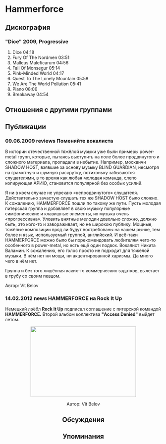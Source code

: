 # Hammerforce



## Дискография

### "Dice" 2009, Progressive

1. Dice 04:18  
2. Fury Of The Nordmen 03:51  
3. Malleus Maleficarum 04:56  
4. Fall Of Monsegur 05:14  
5. Pink-Minded World 04:17  
6. Quest To The Lonely Mountain 05:58  
7. We Are The World Pollution 05:41  
8. Piano 08:06  
9. Breakaway 04:54 


## Отношения с другими группами


## Публикации

### 09.06.2009 reviews Поменяйте вокалиста

<P>В истории отечественной тяжёлой музыки уже были примеры power-metal групп, которые, пытаясь выступить на поле более продвинутого и сложного материала, пропадали в небытие. Например, москвичи SHADOW HOST, взявшие за основу музыку BLIND GUARDIAN, несмотря на грамотную и шумную раскрутку, потихоньку забываются слушателями, в то время как любая молодая команда, слепо копирующая АРИЮ, становится популярной без особых усилий.</P>
<P>Я ни в коем случае не упрекаю «непродвинутого» слушателя. Действительно зачастую слушать тех же SHADOW HOST было сложно. К сожалению, HAMMERFORCE пошли по такому же пути. Пусть молодая питерская группа и добавляет в свою музыку популярные симфонические и клавишные элементы, их музыка очень «прогрессивна». Уловить внятные мелодии довольно сложно, должно быть, это кого-то и завораживает, но не широкою публику. Мощные, тяжёлые композиции вряд ли будут востребованы на нашем рынке, тем более и язык, используемый группой, английский. И всё-таки HAMMERFORCE можно было бы порекомендовать любителям чего-то особенного в power-metal, но есть ещё один подвох. Вокалист Никита Валамин. К сожалению, его голос просто не подходит для тяжёлой музыки. В нём нет ни мощи, ни акцентированной харизмы. Да много чего в нём нет.</P>
<P>Группа и без того лишённая каких-то коммерческих задатков, вылетает в трубу со своим певцом.</P>
Автор: Vit Belov

### 14.02.2012 news HAMMERFORCE на Rock It Up

<P>Немецкий лэёбл <STRONG>Rock It Up</STRONG> подписал соглашение с питерской командой <STRONG>HAMMERFORCE.</STRONG> Второй альбом коллектива <STRONG>"Access Denied"</STRONG> выйдет летом. </P>
<P><center><IMG height=228 src="/images/news_rus/2012.02/23047.jpg" width=340 border=0></P>
Автор: Vit Belov


## Обсуждения


## Упоминания

